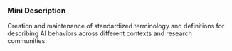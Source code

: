 ### Mini Description

Creation and maintenance of standardized terminology and definitions for describing AI behaviors across different contexts and research communities.
